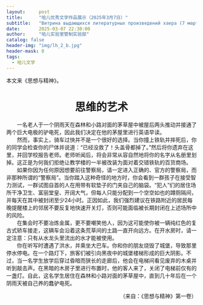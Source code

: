 ```yaml
---
layout:     post
title:      "哈儿优秀文学作品展示（2025年3月7日）"
subtitle:   "Витрина выдающихся литературных произведений хаера (7 марта 2025 г.)"
date:       2025-03-07 22:30:00
author:     "哈儿实验室管制实验部"
catalog: false
header-img: "img/lh_2_b.jpg"
header-mask: 0
tags:
  - 哈儿文学
---
```


本文来《思想与精神》。

<div style="text-align: center"><h1>思维的艺术</h1></div>

&emsp;&emsp;一名老人于一个阴雨天在森林和小路对面的茅草屋中被屋后两头推动并接通了两个巨大电极的驴电死，因此我们决定在他的茅屋里进行英语早读。  
&emsp;&emsp;然而，事实上，骑车过快并不是一个很好的选择。当你撞上铁轨并摔死后，你的同学会检查你的尸体并说道：“已经没救了！头盖骨都掉了。”然后将你遗弃在这里，并回学校报告老师。老师听闻后，将会非常从容自然地将你的名字从名册里划掉。这正是为何我们拒绝让教学楼的一半被改装为面对着交错铁轨的百货商场。  
&emsp;&emsp;如果你因为任何原因想要前往警察局，请一定进入正确的、官方的警察局，而非那种所谓的“警察局”。当你踏入这种奇怪的地方时，你会看到一群孩子在接受智力测试，一群试图自首的人在用带有软垫子的门夹自己的脑袋。“犯人”们的居住场所干净卫生、富丽堂皇、开阔大气，但每人只能分配到一个空空如也的蹲厕隔间，并每天在其中被封闭至少24小时。正因如此，我们强烈建议在铁路附近的居民每晚提醒楼上的邻居不要反复地快速开关灯，否则可能面临被长期封闭在上述场所中的风险。  
&emsp;&emsp;在集会时不要冶炼金属，更不要嘲笑他人，因为这可能使你被一辆纯红色的复古式轿车接走，这辆车会沿着这条荒草间的土路一直开向远方。在开水房时，请一定注意：只有从水龙头里流出的水才能被使用。  
&emsp;&emsp;你在听写时遭遇了洪水，并乘坐大巴车。你和你的朋友烧毁了城堡，导致那里停水停电。在一个路灯下，旅客们被引向黑夜中的城堡楼梯形成的巨大阴影。不过，当一名学生放学后穿过昏暗而狭长的走廊后，他会在电梯间看见废弃的木桌并听到敲击声。在黑暗的木房子里进行布置时，他的客人来了，关闭了电梯前仅有的一盏灯。自此，这名学生居住在森林和小路对面的茅草屋中，直到几十年后在一个阴雨天被自己养的蠢驴电死。
<div style="text-align: right">（来自：《思想与精神》第一卷）</div>